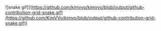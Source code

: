 ![snake gif][(https://github.com/kimvvo/kimvvo/blob/output/github-contribution-grid-snake.gif](https://github.com/KimVVo/kimvo/blob/output/github-contribution-grid-snake.gif))
